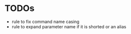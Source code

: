 # TODOs

- rule to fix command name casing
- rule to expand parameter name if it is shorted or an alias